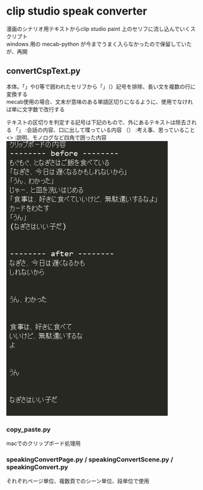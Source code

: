 # clip studio speak converter
漫画のシナリオ用テキストからclip studio paint 上のセリフに流し込んでいくスクリプト  
windows 用の mecab-python が今までうまく入らなかったので保留していたが、再開  

## convertCspText.py
本体。「」や()等で囲われたセリフから「」（）記号を排除、長い文を複数の行に変換する  
mecab使用の場合、文末が意味のある単語区切りになるように、使用でなければ単に文字数で改行する  
  
テキストの区切りを判定する記号は下記のもので、外にあるテキストは除去される
「」 :会話の内容、口に出して喋っている内容
（） :考え事、思っていること
<>  :説明、モノログなど四角で囲った内容
![sample](./ss.png)

### copy_paste.py
macでのクリップボード処理用  
  
### speakingConvertPage.py / speakingConvertScene.py / speakingConvert.py  
それぞれページ単位、複数頁でのシーン単位、段単位で使用
